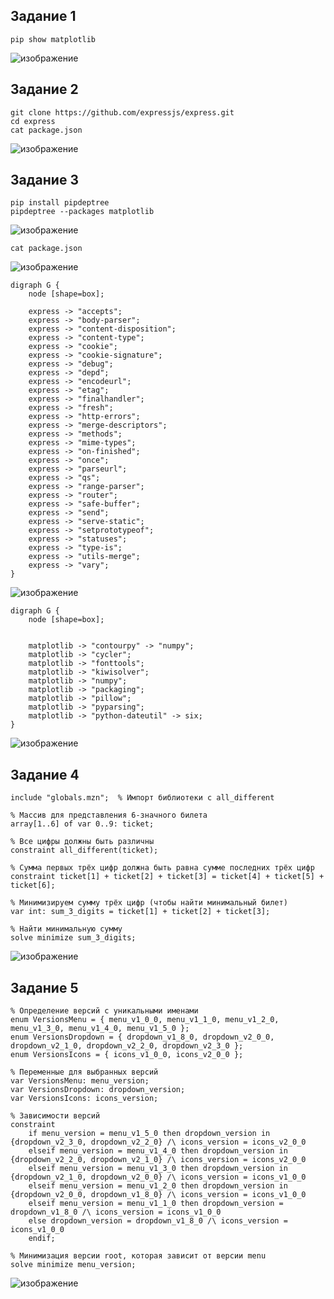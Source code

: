 ## Задание 1
```
pip show matplotlib
```
![изображение](https://github.com/user-attachments/assets/2e975c2d-456a-41ea-a648-a849cd825ac5)
## Задание 2
```
git clone https://github.com/expressjs/express.git
cd express
cat package.json
```
![изображение](https://github.com/user-attachments/assets/17f15b5f-96fe-4c67-ab23-a69cd0e92043)

## Задание 3
```
pip install pipdeptree
pipdeptree --packages matplotlib
```
![изображение](https://github.com/user-attachments/assets/6ce40d39-8227-4ec1-b2de-25ee9c77878c)

```
cat package.json
```
![изображение](https://github.com/user-attachments/assets/bf772994-4a86-4edb-948e-7305f647a1e0)

```
digraph G {
    node [shape=box];

    express -> "accepts";
    express -> "body-parser";
    express -> "content-disposition";
    express -> "content-type";
    express -> "cookie";
    express -> "cookie-signature";
    express -> "debug";
    express -> "depd";
    express -> "encodeurl";
    express -> "etag";
    express -> "finalhandler";
    express -> "fresh";
    express -> "http-errors";
    express -> "merge-descriptors";
    express -> "methods";
    express -> "mime-types";
    express -> "on-finished";
    express -> "once";
    express -> "parseurl";
    express -> "qs";
    express -> "range-parser";
    express -> "router";
    express -> "safe-buffer";
    express -> "send";
    express -> "serve-static";
    express -> "setprototypeof";
    express -> "statuses";
    express -> "type-is";
    express -> "utils-merge";
    express -> "vary";
}
```
![изображение](https://github.com/user-attachments/assets/08768d59-67cb-4088-911a-683edf7d5e2d)

```
digraph G {
    node [shape=box];


    matplotlib -> "contourpy" -> "numpy";
    matplotlib -> "cycler";
    matplotlib -> "fonttools";
    matplotlib -> "kiwisolver";
    matplotlib -> "numpy";
    matplotlib -> "packaging";
    matplotlib -> "pillow";
    matplotlib -> "pyparsing";
    matplotlib -> "python-dateutil" -> six;
}
```
![изображение](https://github.com/user-attachments/assets/72e70821-1416-4e63-931d-0982ce29e7ac)

## Задание 4
```
include "globals.mzn";  % Импорт библиотеки с all_different

% Массив для представления 6-значного билета
array[1..6] of var 0..9: ticket;

% Все цифры должны быть различны
constraint all_different(ticket);

% Сумма первых трёх цифр должна быть равна сумме последних трёх цифр
constraint ticket[1] + ticket[2] + ticket[3] = ticket[4] + ticket[5] + ticket[6];

% Минимизируем сумму трёх цифр (чтобы найти минимальный билет)
var int: sum_3_digits = ticket[1] + ticket[2] + ticket[3];

% Найти минимальную сумму
solve minimize sum_3_digits;
```
![изображение](https://github.com/user-attachments/assets/51907183-2fb4-47b9-97da-027fedcbe456)

## Задание 5
```
% Определение версий с уникальными именами
enum VersionsMenu = { menu_v1_0_0, menu_v1_1_0, menu_v1_2_0, menu_v1_3_0, menu_v1_4_0, menu_v1_5_0 };
enum VersionsDropdown = { dropdown_v1_8_0, dropdown_v2_0_0, dropdown_v2_1_0, dropdown_v2_2_0, dropdown_v2_3_0 };
enum VersionsIcons = { icons_v1_0_0, icons_v2_0_0 };

% Переменные для выбранных версий
var VersionsMenu: menu_version;
var VersionsDropdown: dropdown_version;
var VersionsIcons: icons_version;

% Зависимости версий
constraint
    if menu_version = menu_v1_5_0 then dropdown_version in {dropdown_v2_3_0, dropdown_v2_2_0} /\ icons_version = icons_v2_0_0
    elseif menu_version = menu_v1_4_0 then dropdown_version in {dropdown_v2_2_0, dropdown_v2_1_0} /\ icons_version = icons_v2_0_0
    elseif menu_version = menu_v1_3_0 then dropdown_version in {dropdown_v2_1_0, dropdown_v2_0_0} /\ icons_version = icons_v1_0_0
    elseif menu_version = menu_v1_2_0 then dropdown_version in {dropdown_v2_0_0, dropdown_v1_8_0} /\ icons_version = icons_v1_0_0
    elseif menu_version = menu_v1_1_0 then dropdown_version = dropdown_v1_8_0 /\ icons_version = icons_v1_0_0
    else dropdown_version = dropdown_v1_8_0 /\ icons_version = icons_v1_0_0
    endif;

% Минимизация версии root, которая зависит от версии menu
solve minimize menu_version;
```
![изображение](https://github.com/user-attachments/assets/44ade8f2-5ef3-454e-9d1d-cf384c029bd6)
